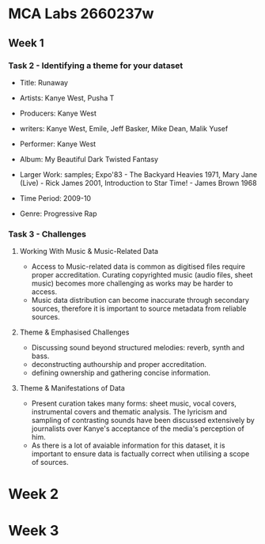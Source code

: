 # MCA Labs 2660237w
##  Week 1
###  Task 2 - Identifying a theme for your dataset
+ Title: Runaway
- Artists: Kanye West, Pusha T
* Producers: Kanye West
+ writers: Kanye West, Emile, Jeff Basker, Mike Dean, Malik Yusef
- Performer: Kanye West
* Album: My Beautiful Dark Twisted Fantasy
+ Larger Work: samples; Expo'83 - The Backyard Heavies 1971, Mary Jane (Live) - Rick James 2001, Introduction to Star Time! - James Brown 1968
- Time Period: 2009-10
* Genre: Progressive Rap

  

### Task 3 - Challenges 

1. Working With Music & Music-Related Data 
   - Access to Music-related data is common as digitised files require proper accreditation. Curating copyrighted music (audio files, sheet music) becomes more challenging as works may be harder to access. 
   - Music data distribution can become inaccurate through secondary sources, therefore it is important to source metadata from reliable sources. 

2. Theme & Emphasised Challenges
   - Discussing sound beyond structured melodies: reverb, synth and bass.
   - deconstructing authourship and proper accreditation.
   - defining ownership and gathering concise information. 
     
3. Theme & Manifestations of Data 
   - Present curation takes many forms: sheet music, vocal covers, instrumental covers and thematic analysis. The lyricism and sampling of contrasting sounds have been discussed extensively by journalists over Kanye's acceptance of the media's perception of him.
   - As there is a lot of avaiable information for this dataset, it is important to ensure data is factually correct when utilising a scope of sources.


# Week 2



















# Week 3


